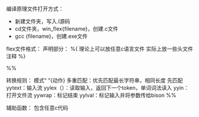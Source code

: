 编译原理文件打开方式：
- 新建文件夹，写入.l源码
- cd文件夹，win_flex{filename}，创建.c文件
- gcc {filename}，创建.exe文件

flex文件格式：
声明部分：
%{
	理论上可以放任意c语言文件
	实际上放一些头文件注释
%}
   
\%%

转换规则：
	模式“ ”{动作}
	多重匹配：优先匹配最长字符串，相同长度 先匹配
	yytext：输入流
	yylex（）：读取输入，返回下一个token，单词词法读入
	yyin：打开文件流
	yywrap：标记结束
	yylval：标记输入并将参数传给bison
\%%

辅助函数：
	包含任意c代码